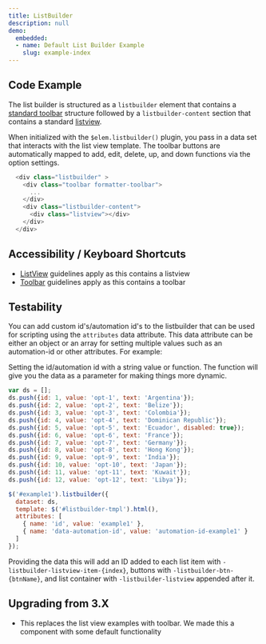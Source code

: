 ```yaml
---
title: ListBuilder
description: null
demo:
  embedded:
  - name: Default List Builder Example
    slug: example-index
---
```


## Code Example

The list builder is structured as a `listbuilder` element that contains a [standard toolbar](./toolbar) structure followed by a `listbuilder-content` section that contains a standard [listview]( ./listview).

When initialized with the `$elem.listbuilder()` plugin, you pass in a data set that interacts with the list view template. The toolbar buttons are automatically mapped to add, edit, delete, up, and down functions via the option settings.

```javascript
  <div class="listbuilder" >
    <div class="toolbar formatter-toolbar">
      ...
    </div>
    <div class="listbuilder-content">
      <div class="listview"></div>
    </div>
  </div>
```

## Accessibility / Keyboard Shortcuts

- [ListView](./listview) guidelines apply as this contains a listview
- [Toolbar](./toolbar) guidelines apply as this contains a toolbar

## Testability

You can add custom id's/automation id's to the listbuilder that can be used for scripting using the `attributes` data attribute. This data attribute can be either an object or an array for setting multiple values such as an automation-id or other attributes. For example:

Setting the id/automation id with a string value or function. The function will give you the data as a parameter for making things more dynamic.

```js
var ds = [];
ds.push({id: 1, value: 'opt-1', text: 'Argentina'});
ds.push({id: 2, value: 'opt-2', text: 'Belize'});
ds.push({id: 3, value: 'opt-3', text: 'Colombia'});
ds.push({id: 4, value: 'opt-4', text: 'Dominican Republic'});
ds.push({id: 5, value: 'opt-5', text: 'Ecuador', disabled: true});
ds.push({id: 6, value: 'opt-6', text: 'France'});
ds.push({id: 7, value: 'opt-7', text: 'Germany'});
ds.push({id: 8, value: 'opt-8', text: 'Hong Kong'});
ds.push({id: 9, value: 'opt-9', text: 'India'});
ds.push({id: 10, value: 'opt-10', text: 'Japan'});
ds.push({id: 11, value: 'opt-11', text: 'Kuwait'});
ds.push({id: 12, value: 'opt-12', text: 'Libya'});

$('#example1').listbuilder({
  dataset: ds,
  template: $('#listbuilder-tmpl').html(),
  attributes: [
    { name: 'id', value: 'example1' },
    { name: 'data-automation-id', value: 'automation-id-example1' }
  ]
});
```

Providing the data this will add an ID added to each list item with `-listbuilder-listview-item-{index}`, buttons with `-listbuilder-btn-{btnName}`, and list container with `-listbuilder-listview` appended after it.

## Upgrading from 3.X

- This replaces the list view examples with toolbar. We made this a component with some default functionality
